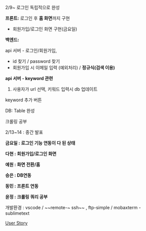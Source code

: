 2/9~ 로그인 독립적으로 완성

**프론트:** 로그인 후 **홈 화면**까지 구현

- 회원가입/로그인 화면 구현(금요일)

**백엔드:** 

api 서버 - 로그인/회원가입,

- id 찾기 /  password 찾기
- 회원가입 시 이메일 입력 (예외처리) / **정규식(검색 이용)**

**api 서버 - keyword 관련**

1. 사용자가 url 선택, 키워드 입력시 db 업데이트

keyword 추가 버튼

DB: Table 완성

크롤링 공부

2/13~14 : 중간 발표

**금요일 : 로그인 기능 연동이 다 된 상태**

**다현 : 회원가입/로그인 화면**

**예원 : 화면 전환/홈**

**승은 : DB연동**

**동민 : 프론트 연동**

**윤정 : 크롤링 쿼리 공부**

 

개발환경 : vscode / ~~remote-~ ssh~~ , ftp-simple / mobaxterm - sublimetext

[User Story](https://www.notion.so/User-Story-40b8a81c7f9d46d19b94d446ffe05619)
